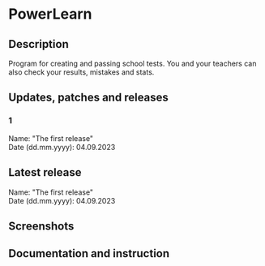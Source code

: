 # PowerLearn
## Description 
Program for creating and passing school tests.
You and your teachers can also check your results, mistakes and stats.
## Updates, patches and releases
### 1
Name: "The first release"  
Date (dd.mm.yyyy): 04.09.2023
## Latest release
Name: "The first release"  
Date (dd.mm.yyyy): 04.09.2023
## Screenshots

## Documentation and instruction
